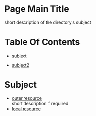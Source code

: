 <!-- press ctrl+K then V to open a preview of the MarkDown file  -->
# Page Main Title 
short description of the directory's subject

# Table Of Contents

* [subject](#subject) 

* [subject2](#subject2) 

# Subject
* [outer resource](http://...)  
short description if required
* [local resource](./resourceName.someFile)